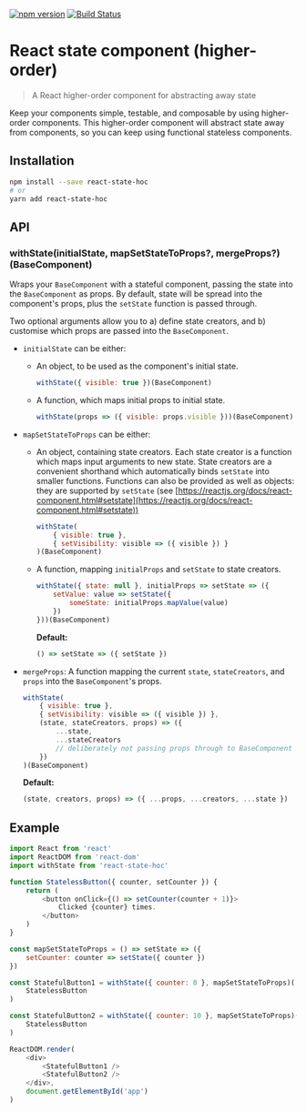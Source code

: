 [![npm version](https://badge.fury.io/js/react-state-hoc.svg)](https://badge.fury.io/js/react-state-hoc)
[![Build Status](https://travis-ci.org/troch/react-state-hoc.svg?branch=v1.0.4)](https://travis-ci.org/troch/react-state-hoc)

# React state component (higher-order)

> A React higher-order component for abstracting away state

Keep your components simple, testable, and composable by using higher-order components. This higher-order component will abstract state away from components, so you can keep using functional stateless components.

## Installation

```sh
npm install --save react-state-hoc
# or
yarn add react-state-hoc
```

## API

### withState(initialState, mapSetStateToProps?, mergeProps?)(BaseComponent)

Wraps your `BaseComponent` with a stateful component, passing the state into the `BaseComponent` as props. By default, state will be spread into the component's props, plus the `setState` function is passed through.

Two optional arguments allow you to a) define state creators, and b) customise which props are passed into the `BaseComponent`.

*   `initialState` can be either:
    * An object, to be used as the component's initial state.

        ```js
        withState({ visible: true })(BaseComponent)
        ```

    * A function, which maps initial props to initial state.

        ```js
        withState(props => ({ visible: props.visible }))(BaseComponent)
        ```

*   `mapSetStateToProps` can be either:
    * An object, containing state creators. Each state creator is a function which maps input arguments to new state. State creators are a convenient shorthand which automatically binds `setState` into smaller functions. Functions can also be provided as well as objects: they are supported by `setState` (see [https://reactjs.org/docs/react-component.html#setstate](https://reactjs.org/docs/react-component.html#setstate))

        ```js
        withState(
            { visible: true },
            { setVisibility: visible => ({ visible }) }
        )(BaseComponent)
        ```

    * A function, mapping `initialProps` and `setState` to state creators.

        ```js
        withState({ state: null }, initialProps => setState => ({
            setValue: value => setState({
                someState: initialProps.mapValue(value)
            })
        }))(BaseComponent)
        ```

        **Default:**

        ```js
        () => setState => ({ setState })
        ```

* `mergeProps`: A function mapping the current `state`, `stateCreators`, and `props` into the `BaseComponent`'s props.

    ```js
    withState(
        { visible: true },
        { setVisibility: visible => ({ visible }) },
        (state, stateCreators, props) => ({
            ...state,
            ...stateCreators
            // deliberately not passing props through to BaseComponent
        })
    )(BaseComponent)
    ```

    **Default:**

    ```js
    (state, creators, props) => ({ ...props, ...creators, ...state })
    ```


## Example

```javascript
import React from 'react'
import ReactDOM from 'react-dom'
import withState from 'react-state-hoc'

function StatelessButton({ counter, setCounter }) {
    return (
        <button onClick={() => setCounter(counter + 1)}>
            Clicked {counter} times.
        </button>
    )
}

const mapSetStateToProps = () => setState => ({
    setCounter: counter => setState({ counter })
})

const StatefulButton1 = withState({ counter: 0 }, mapSetStateToProps)(
    StatelessButton
)

const StatefulButton2 = withState({ counter: 10 }, mapSetStateToProps)(
    StatelessButton
)

ReactDOM.render(
    <div>
        <StatefulButton1 />
        <StatefulButton2 />
    </div>,
    document.getElementById('app')
)
```
